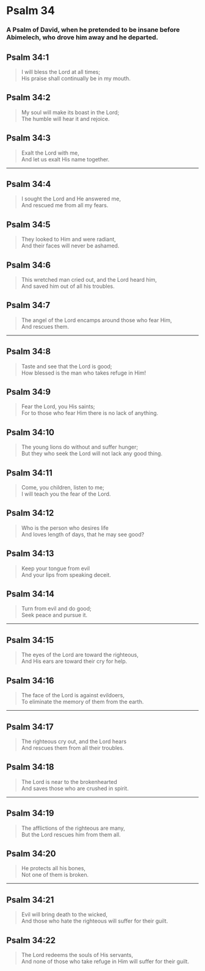 # Psalm 34

### A Psalm of David, when he pretended to be insane before Abimelech, who drove him away and he departed.

## Psalm 34:1

> I will bless the Lord at all times;  
> His praise shall continually be in my mouth.

## Psalm 34:2

> My soul will make its boast in the Lord;  
> The humble will hear it and rejoice.

## Psalm 34:3

> Exalt the Lord with me,  
> And let us exalt His name together.

---

## Psalm 34:4

> I sought the Lord and He answered me,  
> And rescued me from all my fears.

## Psalm 34:5

> They looked to Him and were radiant,  
> And their faces will never be ashamed.

## Psalm 34:6

> This wretched man cried out, and the Lord heard him,  
> And saved him out of all his troubles.

## Psalm 34:7

> The angel of the Lord encamps around those who fear Him,  
> And rescues them.

---

## Psalm 34:8

> Taste and see that the Lord is good;  
> How blessed is the man who takes refuge in Him!

## Psalm 34:9

> Fear the Lord, you His saints;  
> For to those who fear Him there is no lack of anything.

## Psalm 34:10

> The young lions do without and suffer hunger;  
> But they who seek the Lord will not lack any good thing.

## Psalm 34:11

> Come, you children, listen to me;  
> I will teach you the fear of the Lord.

## Psalm 34:12

> Who is the person who desires life  
> And loves length of days, that he may see good?

## Psalm 34:13

> Keep your tongue from evil  
> And your lips from speaking deceit.

## Psalm 34:14

> Turn from evil and do good;  
> Seek peace and pursue it.

---

## Psalm 34:15

> The eyes of the Lord are toward the righteous,  
> And His ears are toward their cry for help.

## Psalm 34:16

> The face of the Lord is against evildoers,  
> To eliminate the memory of them from the earth.

---

## Psalm 34:17

> The righteous cry out, and the Lord hears  
> And rescues them from all their troubles.

## Psalm 34:18

> The Lord is near to the brokenhearted  
> And saves those who are crushed in spirit.

---

## Psalm 34:19

> The afflictions of the righteous are many,  
> But the Lord rescues him from them all.

## Psalm 34:20

> He protects all his bones,  
> Not one of them is broken.

---

## Psalm 34:21

> Evil will bring death to the wicked,  
> And those who hate the righteous will suffer for their guilt.

## Psalm 34:22

> The Lord redeems the souls of His servants,  
> And none of those who take refuge in Him will suffer for their guilt.
